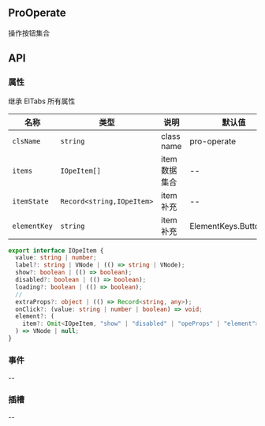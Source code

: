 ## ProOperate

操作按钮集合

## API

### 属性

继承 ElTabs 所有属性

| 名称         | 类型                      | 说明          | 默认值                |
| ------------ | ------------------------- | ------------- | --------------------- |
| `clsName`    | `string`                  | class name    | pro-operate           |
| `items`      | `IOpeItem[]`              | item 数据集合 | --                    |
| `itemState`  | `Record<string,IOpeItem>` | item 补充     | --                    |
| `elementKey` | `string`                  | item 补充     | ElementKeys.ButtonKey |

```ts
export interface IOpeItem {
  value: string | number;
  label?: string | VNode | (() => string | VNode);
  show?: boolean | (() => boolean);
  disabled?: boolean | (() => boolean);
  loading?: boolean | (() => boolean);
  //
  extraProps?: object | (() => Record<string, any>);
  onClick?: (value: string | number | boolean) => void;
  element?: (
    item?: Omit<IOpeItem, "show" | "disabled" | "opeProps" | "element"> & { disabled?: boolean },
  ) => VNode | null;
}
```

### 事件

--

### 插槽

--
